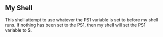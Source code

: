 ## My Shell

This shell attempt to use whatever the PS1 variable is set to before my shell runs.
If nothing has been set to the PS1, then my shell will set the PS1 variable to $.



